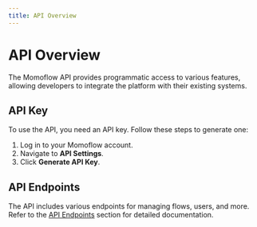 ```yaml
---
title: API Overview
---
```


# API Overview

The Momoflow API provides programmatic access to various features, allowing developers to integrate the platform with their existing systems.

## API Key
To use the API, you need an API key. Follow these steps to generate one:
1. Log in to your Momoflow account.
2. Navigate to **API Settings**.
3. Click **Generate API Key**.

## API Endpoints
The API includes various endpoints for managing flows, users, and more. Refer to the [API Endpoints](/api/endpoints/) section for detailed documentation.

